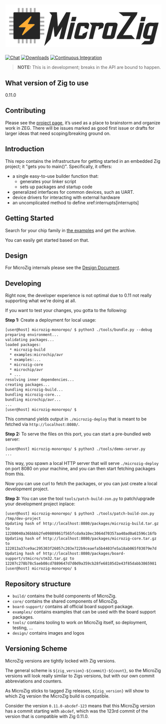 # ![MicroZig Logo](design/logo-text-auto.svg)

[![Chat](https://img.shields.io/discord/824493524413710336.svg?logo=discord)](link=https://discord.gg/ShUWykk38X)
[![Downloads](https://img.shields.io/badge/Zig_Package-Download-blue)](https://downloads.microzig.tech/)
[![Continuous Integration](https://github.com/ZigEmbeddedGroup/microzig-monorepo/actions/workflows/build.yml/badge.svg)](https://github.com/ZigEmbeddedGroup/microzig-monorepo/actions/workflows/build.yml)

> **NOTE:** This is in development; breaks in the API are bound to happen.

## What version of Zig to use

0.11.0

## Contributing

Please see the [project page](https://github.com/orgs/ZigEmbeddedGroup/projects/1/views/1), it’s used as a place to brainstorm and organize work in ZEG. There will be issues marked as good first issue or drafts for larger ideas that need scoping/breaking ground on.

## Introduction

This repo contains the infrastructure for getting started in an embedded Zig project; it "gets you to main()". Specifically, it offers:

* a single easy-to-use builder function that:
  * generates your linker script
  * sets up packages and startup code
* generalized interfaces for common devices, such as UART.
* device drivers for interacting with external hardware
* an uncomplicated method to define xref:interrupts[interrupts]

## Getting Started

Search for your chip family in [the examples](https://downloads.microzig.tech/examples/) and get the archive.

You can easily get started based on that.

## Design

For MicroZig internals please see the [Design Document](docs/design.adoc).

## Developing

Right now, the developer experience is not optimal due to 0.11 not really supporting what we're doing at all.

If you want to test your changes, you gotta to the following:

**Step 1:** Create a deployment for local usage:

```sh-session
[user@host] microzig-monorepo/ $ python3 ./tools/bundle.py --debug
preparing environment...
validating packages...
loaded packages:
  * microzig-build
  * examples:microchip/avr
  * examples:...
  * microzig-core
  * microchip/avr
  * ...
resolving inner dependencies...
creating packages...
bundling microzig-build...
bundling microzig-core...
bundling microchip/avr...
...
[user@host] microzig-monorepo/ $ 
```

This command yields output in `./microzig-deploy` that is meant to be fetched via `http://localhost:8080/`.

**Step 2:** To serve the files on this port, you can start a pre-bundled web server:

```sh-session
[user@host] microzig-monorepo/ $ python3 ./tools/demo-server.py
...
```

This way, you spawn a local HTTP server that will serve `./microzig-deploy` on port 8080 on your machine, and you can then
start fetching packages from this.

Now you can use curl to fetch the packages, or you can just create a local development project.

**Step 3:** You can use the tool `tools/patch-build-zon.py` to patch/upgrade your development project inplace:

```sh-session
[user@host] microzig-monorepo/ $ python3 ./tools/patch-build-zon.py /tmp/dev-project
Updating hash of http://localhost:8080/packages/microzig-build.tar.gz to 12200040a36bbbb2fe09809861f565fcda9a10ec3064d70357aa40ad0a61596c16fb
Updating hash of http://localhost:8080/packages/microzig-core.tar.gz to 122013a37ce9ac295303f26057c203e722b9ceaefa5b4403fe5a18ab065f03079e7d
Updating hash of http://localhost:8080/packages/board-support/stmicro/stm32.tar.gz to 12207c278b78c5aeb08cd7889647d7d0d9a359cb28fe68105d2e43f85dabb3865981
[user@host] microzig-monorepo/ $
```

## Repository structure

* `build/` contains the build components of MicroZig.
* `core/` contains the shared components of MicroZig.
* `board-support/` contains all official board support package.
* `examples/` contains examples that can be used with the board support packages.
* `tools/` contains tooling to work *on* MicroZig itself, so deployment, testing, ...
* `design/` contains images and logos

## Versioning Scheme

MicroZig versions are tightly locked with Zig versions.

The general scheme is `${zig_version}-${commit}-${count}`, so the MicroZig versions will look really similar to
Zigs versions, but with our own commit abbreviations and counters.

As MicroZig sticks to tagged Zig releases, `${zig_version}` will show to which Zig version the MicroZig build is compatible.

Consider the version `0.11.0-abcdef-123` means that this MicroZig version has a commit starting with `abcdef`, which was the 123rd commit of the version that is compatible with Zig 0.11.0.

